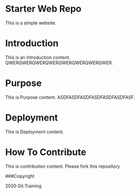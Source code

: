 # Starter Web Repo

This is a simple website. 

# Introduction

This is an Introduction content.
QWERQWERQWERQWERQWERQWERQWERQWER.

# Purpose

This is Purpose content.
ASDFASDFASDFASDFASDFASDFASF.

# Deployment

This is Deployment content.

# How To Contribute

This is contribution content.
Please fork this repository

###Copyright

2020 Git.Training